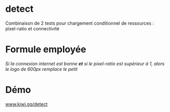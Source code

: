 detect
======

Combinaison de 2 tests pour chargement conditionnel de ressources : pixel-ratio et connectivité

# Formule employée

_Si la connexion internet est bonne **et** si le pixel-ratio est supérieur à 1, alors le logo de 600px remplace le petit_

# Démo

www.kiwi.gg/detect


